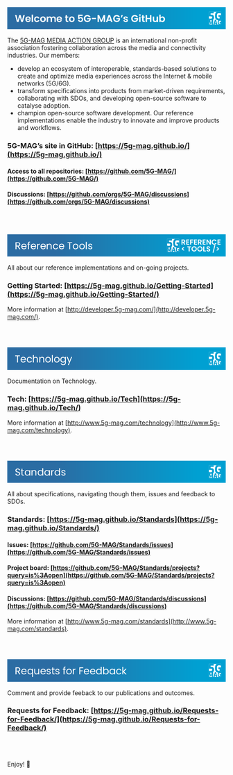 <img src="../assets/images/Banner_Welcome.png">

The [5G-MAG MEDIA ACTION GROUP](https://www.5g-mag.com)  is an international non-profit association fostering collaboration across the media and connectivity industries. Our members:

* develop an ecosystem of interoperable, standards-based solutions to create and optimize media experiences across the Internet & mobile networks (5G/6G).
* transform specifications into products from market-driven requirements, collaborating with SDOs, and developing open-source software to catalyse adoption.
* champion open-source software development. Our reference implementations enable the industry to innovate and improve products and workflows.

### 5G-MAG’s site in GitHub: [https://5g-mag.github.io/](https://5g-mag.github.io/)
#### Access to all repositories: [https://github.com/5G-MAG/](https://github.com/5G-MAG/)
#### Discussions: [https://github.com/orgs/5G-MAG/discussions](https://github.com/orgs/5G-MAG/discussions) 

<br><br>

<a href="https://5g-mag.github.io/Getting-Started/"><img src="../assets/images/Button_RT.png"><a/>

All about our reference implementations and on-going projects.
### Getting Started: [https://5g-mag.github.io/Getting-Started](https://5g-mag.github.io/Getting-Started/)

More information at [http://developer.5g-mag.com/](http://developer.5g-mag.com/).

<br><br>

<a href="https://5g-mag.github.io/Tech/"><img src="../assets/images/Button_Tech.png"><a/>

Documentation on Technology.
### Tech: [https://5g-mag.github.io/Tech](https://5g-mag.github.io/Tech/)

More information at [http://www.5g-mag.com/technology](http://www.5g-mag.com/technology).

<br><br>

<a href="https://5g-mag.github.io/Standards/"><img src="../assets/images/Button_Std.png"><a/>

All about specifications, navigating though them, issues and feedback to SDOs.
### Standards: [https://5g-mag.github.io/Standards](https://5g-mag.github.io/Standards/)
#### Issues: [https://github.com/5G-MAG/Standards/issues](https://github.com/5G-MAG/Standards/issues)
#### Project board: [https://github.com/5G-MAG/Standards/projects?query=is%3Aopen](https://github.com/5G-MAG/Standards/projects?query=is%3Aopen)
#### Discussions: [https://github.com/5G-MAG/Standards/discussions](https://github.com/5G-MAG/Standards/discussions)

More information at [http://www.5g-mag.com/standards](http://www.5g-mag.com/standards).

<br><br>

<a href="https://5g-mag.github.io/Requests-for-Feedback/"><img src="../assets/images/Button_RfF.png"><a/>

Comment and provide feeback to our publications and outcomes.
### Requests for Feedback: [https://5g-mag.github.io/Requests-for-Feedback/](https://5g-mag.github.io/Requests-for-Feedback/)

<br><br>

Enjoy! 💪
